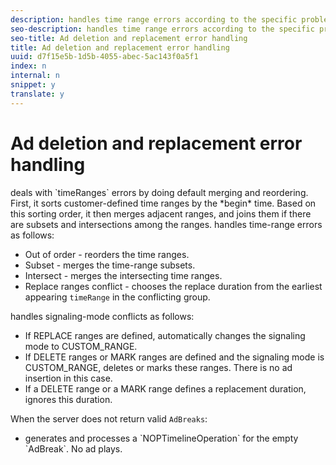 ```yaml
---
description: handles time range errors according to the specific problem, either merging or reordering the improperly defined time ranges.
seo-description: handles time range errors according to the specific problem, either merging or reordering the improperly defined time ranges.
seo-title: Ad deletion and replacement error handling
title: Ad deletion and replacement error handling
uuid: d7f15e5b-1d5b-4055-abec-5ac143f0a5f1
index: n
internal: n
snippet: y
translate: y
---
```


# Ad deletion and replacement error handling

 <!-- PH element: phrases/primetime-sdk-name --> deals with `timeRanges` errors by doing default merging and reordering. First, it sorts customer-defined time ranges by the *begin* time. Based on this sorting order, it then merges adjacent ranges, and joins them if there are subsets and intersections among the ranges.
<!-- PH element: phrases/primetime-sdk-name --> handles time-range errors as follows:
* Out of order -  <!-- PH element: phrases/primetime-sdk-name --> reorders the time ranges.
* Subset -  <!-- PH element: phrases/primetime-sdk-name --> merges the time-range subsets.
* Intersect -  <!-- PH element: phrases/primetime-sdk-name --> merges the intersecting time ranges.
* Replace ranges conflict -  <!-- PH element: phrases/primetime-sdk-name --> chooses the replace duration from the earliest appearing `timeRange` in the conflicting group.

<!-- PH element: phrases/primetime-sdk-name --> handles signaling-mode conflicts as follows:

* If REPLACE ranges are defined,  <!-- PH element: phrases/primetime-sdk-name --> automatically changes the signaling mode to CUSTOM_RANGE.
* If DELETE ranges or MARK ranges are defined and the signaling mode is CUSTOM_RANGE,  <!-- PH element: phrases/primetime-sdk-name --> deletes or marks these ranges. There is no ad insertion in this case.
* If a DELETE range or a MARK range defines a replacement duration,  <!-- PH element: phrases/primetime-sdk-name --> ignores this duration.

When the server does not return valid `AdBreaks`: 
* <!-- PH element: phrases/primetime-sdk-name --> generates and processes a `NOPTimelineOperation` for the empty `AdBreak`. No ad plays.

